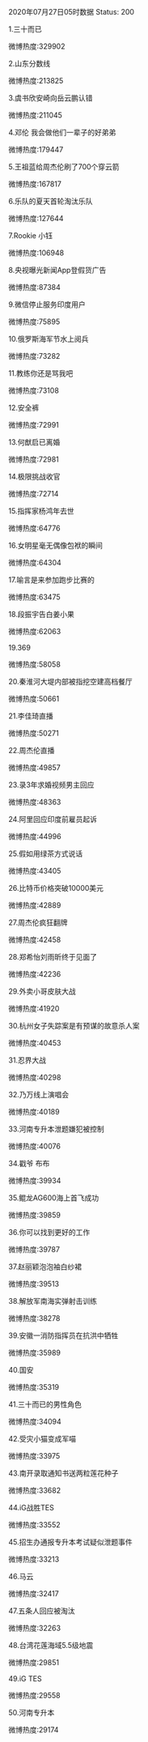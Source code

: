 2020年07月27日05时数据
Status: 200

1.三十而已

微博热度:329902

2.山东分数线

微博热度:213825

3.虞书欣安崎向岳云鹏认错

微博热度:211045

4.邓伦 我会做他们一辈子的好弟弟

微博热度:179447

5.王祖蓝给周杰伦刷了700个穿云箭

微博热度:167817

6.乐队的夏天首轮淘汰乐队

微博热度:127644

7.Rookie 小钰

微博热度:106948

8.央视曝光新闻App登假货广告

微博热度:87384

9.微信停止服务印度用户

微博热度:75895

10.俄罗斯海军节水上阅兵

微博热度:73282

11.教练你还是骂我吧

微博热度:73108

12.安全裤

微博热度:72991

13.何猷启已离婚

微博热度:72981

14.极限挑战收官

微博热度:72714

15.指挥家杨鸿年去世

微博热度:64776

16.女明星毫无偶像包袱的瞬间

微博热度:64304

17.喻言是来参加跑步比赛的

微博热度:63475

18.段振宇告白姜小果

微博热度:62063

19.369

微博热度:58058

20.秦淮河大堤内部被指挖空建高档餐厅

微博热度:50661

21.李佳琦直播

微博热度:50271

22.周杰伦直播

微博热度:49857

23.录3年求婚视频男主回应

微博热度:48363

24.阿里回应印度前雇员起诉

微博热度:44996

25.假如用绿茶方式说话

微博热度:43405

26.比特币价格突破10000美元

微博热度:42889

27.周杰伦疯狂翻牌

微博热度:42458

28.郑希怡刘雨昕终于见面了

微博热度:42236

29.外卖小哥皮肤大战

微博热度:41920

30.杭州女子失踪案是有预谋的故意杀人案

微博热度:40453

31.忍界大战

微博热度:40298

32.乃万线上演唱会

微博热度:40189

33.河南专升本泄题嫌犯被控制

微博热度:40076

34.戳爷 布布

微博热度:39934

35.鲲龙AG600海上首飞成功

微博热度:39859

36.你可以找到更好的工作

微博热度:39787

37.赵丽颖泡泡袖白纱裙

微博热度:39513

38.解放军南海实弹射击训练

微博热度:38278

39.安徽一消防指挥员在抗洪中牺牲

微博热度:35989

40.国安

微博热度:35319

41.三十而已的男性角色

微博热度:34094

42.受灾小猫变成军喵

微博热度:33975

43.南开录取通知书送两粒莲花种子

微博热度:33682

44.iG战胜TES

微博热度:33552

45.招生办通报专升本考试疑似泄题事件

微博热度:33213

46.马云

微博热度:32417

47.五条人回应被淘汰

微博热度:32263

48.台湾花莲海域5.5级地震

微博热度:29851

49.iG TES

微博热度:29558

50.河南专升本

微博热度:29174


